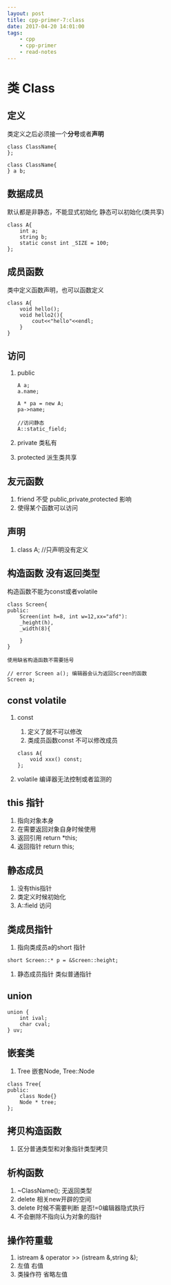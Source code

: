 ```yaml
---
layout: post
title: cpp-primer-7:class
date: 2017-04-20 14:01:00
tags:
    - cpp
    - cpp-primer
    - read-notes
---
```



# 类 Class
## 定义
类定义之后必须接一个**分号**或者**声明**

```
class ClassName{
};

class ClassName{
} a b;
```
<!--more-->
## 数据成员
默认都是非静态，不能显式初始化
静态可以初始化(类共享)

```
class A{
    int a;
    string b;
    static const int _SIZE = 100;
};
```

## 成员函数
类中定义函数声明，也可以函数定义

```
class A{
    void hello();
    void hello2(){
        cout<<"hello"<<endl;
    }
}

```

## 访问
1. public
    
    ```
    A a;
    a.name;
    
    A * pa = new A;
    pa->name;
    ```
    
    ```
    //访问静态
    A::static_field;
    ```

2. private 类私有
3. protected  派生类共享

## 友元函数
1. friend 不受 public,private,protected 影响
2. 使得某个函数可以访问

## 声明
1. class A; //只声明没有定义


## 构造函数 没有返回类型
构造函数不能为const或者volatile

```
class Screen{
public:
    Screen(int h=8, int w=12,xx="afd"):
    _height(h),
    _width(8){
    
    }
}

使用缺省构造函数不需要括号

// error Screen a(); 编辑器会认为返回Screen的函数
Screen a;

```

## const volatile
1. const
    1. 定义了就不可以修改
    3. 类成员函数const 不可以修改成员
    
    ```
    class A{
        void xxx() const;
    };
    ```
2. volatile 编译器无法控制或者监测的

## this 指针
1. 指向对象本身
2. 在需要返回对象自身时候使用
3. 返回引用  return *this;
4. 返回指针 return this;

## 静态成员
1. 没有this指针
2. 类定义时候初始化
3. A::field 访问

## 类成员指针
1. 指向类成员a的short 指针

```
short Screen::* p = &Screen::height;
```
1. 静态成员指针 类似普通指针

## union

```
union {
    int ival;
    char cval;
} uv;
```

## 嵌套类
1. Tree 嵌套Node, Tree::Node

```
class Tree{
public:
    class Node{}
    Node * tree;
};
```



## 拷贝构造函数
1. 区分普通类型和对象指针类型拷贝

## 析构函数
1. ~ClassName(); 无返回类型
2. delete 相关new开辟的空间
3. delete 时候不需要判断 是否!=0编辑器隐式执行
4. 不会删除不指向认为对象的指针

## 操作符重载
1. istream & operator >> (istream &,string &);
1. 左值 右值
2. 类操作符 省略左值


